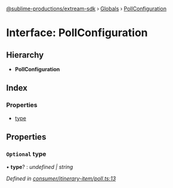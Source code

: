 [@sublime-productions/extream-sdk](../README.md) › [Globals](../globals.md) › [PollConfiguration](pollconfiguration.md)

# Interface: PollConfiguration

## Hierarchy

* **PollConfiguration**

## Index

### Properties

* [type](pollconfiguration.md#optional-type)

## Properties

### `Optional` type

• **type**? : *undefined | string*

*Defined in [consumer/itinerary-item/poll.ts:13](https://github.com/Extream-SaaS/ex-sdk/blob/ed34b16/src/consumer/itinerary-item/poll.ts#L13)*
